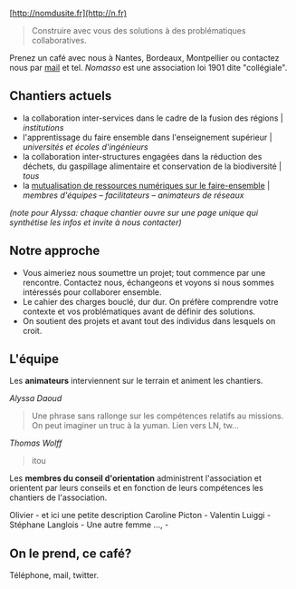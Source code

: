 [http://nomdusite.fr](http://n.fr) 

> Construire avec vous des solutions à des problématiques collaboratives.

Prenez un café avec nous à Nantes, Bordeaux, Montpellier ou contactez nous par [mail](mailto:daoud.alyssa@gmail.com) et tel. *Nomasso* est une association loi 1901 dite "collégiale". 

## Chantiers actuels

* la collaboration inter-services dans le cadre de la fusion des régions | *institutions*
* l'apprentissage du faire ensemble dans l'enseignement supérieur | *universités et écoles d'ingénieurs*
* la collaboration inter-structures engagées dans la réduction des déchets, du gaspillage alimentaire et conservation de la biodiversité | *tous*
* la [mutualisation de ressources numériques sur le faire-ensemble](http://dev.multibao.org) | *membres d'équipes – facilitateurs – animateurs de réseaux*

*(note pour Alyssa: chaque chantier ouvre sur une page unique qui synthétise les infos et invite à nous contacter)*

## Notre approche

* Vous aimeriez nous soumettre un projet; tout commence par une rencontre. Contactez nous, échangeons et voyons si nous sommes intéressés pour collaborer ensemble. 
* Le cahier des charges bouclé, dur dur. On préfère comprendre votre contexte et vos problématiques avant de définir des solutions. 
* On soutient des projets et avant tout des individus dans lesquels on croit. 

## L'équipe

Les **animateurs** interviennent sur le terrain et animent les chantiers. 

*Alyssa Daoud*

> Une phrase sans rallonge sur les compétences relatifs au missions. On peut imaginer un truc à la yuman. Lien vers LN, tw...

*Thomas Wolff*

> itou

Les **membres du conseil d'orientation** administrent l'association et orientent par leurs conseils et en fonction de leurs compétences les chantiers de l'association. 

Olivier - et ici une petite description
Caroline Picton - 
Valentin Luiggi - 
Stéphane Langlois - 
Une autre femme …,  -

## On le prend, ce café? 

Téléphone, mail, twitter. 
